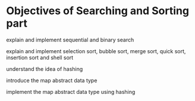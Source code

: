 # Objectives of Searching and Sorting part

explain and implement sequential and binary search

explain and implement selection sort, bubble sort, merge sort, quick sort, insertion sort and shell sort

understand the idea of hashing 

introduce the map abstract data type

implement the map abstract data type using hashing
